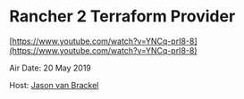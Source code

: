 # Rancher 2 Terraform Provider

[https://www.youtube.com/watch?v=YNCq-prI8-8](https://www.youtube.com/watch?v=YNCq-prI8-8)

Air Date: 20 May 2019

Host: [Jason van Brackel](twitter.com/jasonvanbrackel)